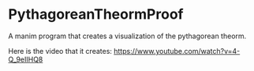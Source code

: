 # PythagoreanTheormProof
A manim program that creates a visualization of the pythagorean theorm.

Here is the video that it creates: https://www.youtube.com/watch?v=4-Q_9eIIHQ8
